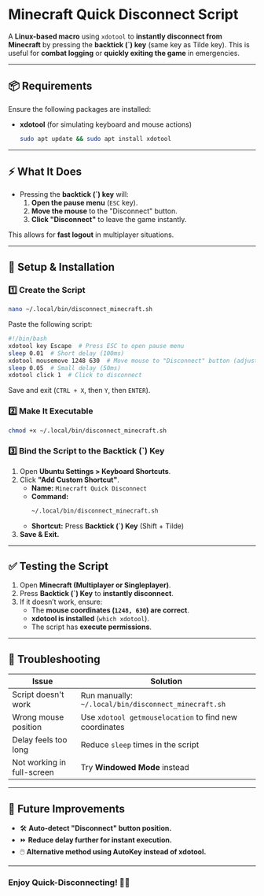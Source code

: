 # Minecraft Quick Disconnect Script

A **Linux-based macro** using `xdotool` to **instantly disconnect from Minecraft** by pressing the **backtick (`) key** (same key as Tilde key). This is useful for **combat logging** or **quickly exiting the game** in emergencies.

---

## 📦 Requirements
Ensure the following packages are installed:

- **xdotool** (for simulating keyboard and mouse actions)

  ```bash
  sudo apt update && sudo apt install xdotool
  ```
---

## ⚡ What It Does
- Pressing the **backtick (`) key** will:
  1. **Open the pause menu** (`ESC` key).
  2. **Move the mouse** to the "Disconnect" button.
  3. **Click "Disconnect"** to leave the game instantly.

This allows for **fast logout** in multiplayer situations.

---

## 🔧 Setup & Installation

### 1️⃣ **Create the Script**
  ```bash
  nano ~/.local/bin/disconnect_minecraft.sh
  ```

Paste the following script:
  ```bash
  #!/bin/bash
  xdotool key Escape  # Press ESC to open pause menu
  sleep 0.01  # Short delay (100ms)
  xdotool mousemove 1248 630  # Move mouse to "Disconnect" button (adjust if needed)
  sleep 0.05  # Small delay (50ms)
  xdotool click 1  # Click to disconnect
  ```

Save and exit (`CTRL + X`, then `Y`, then `ENTER`).

### 2️⃣ **Make It Executable**
  ```bash
  chmod +x ~/.local/bin/disconnect_minecraft.sh
  ```

### 3️⃣ **Bind the Script to the Backtick (`) Key**
1. Open **Ubuntu Settings > Keyboard Shortcuts**.
2. Click **"Add Custom Shortcut"**.
   - **Name:** `Minecraft Quick Disconnect`
   - **Command:**  
     ```bash
     ~/.local/bin/disconnect_minecraft.sh
     ```
   - **Shortcut:** Press **Backtick (`) Key** (Shift + Tilde)
3. **Save & Exit.**

---

## ✅ Testing the Script
1. Open **Minecraft (Multiplayer or Singleplayer)**.
2. Press **Backtick (`) Key** to **instantly disconnect**.
3. If it doesn’t work, ensure:
   - The **mouse coordinates (`1248, 630`) are correct**.
   - **xdotool is installed** (`which xdotool`).
   - The script has **execute permissions**.

---

## 🎯 Troubleshooting
| Issue | Solution |
|--------|----------|
| Script doesn't work | Run manually: `~/.local/bin/disconnect_minecraft.sh` |
| Wrong mouse position | Use `xdotool getmouselocation` to find new coordinates |
| Delay feels too long | Reduce `sleep` times in the script |
| Not working in full-screen | Try **Windowed Mode** instead |

---

## 🚀 Future Improvements
- 🛠 **Auto-detect "Disconnect" button position.**
- ⏩ **Reduce delay further for instant execution.**
- 🖱️ **Alternative method using AutoKey instead of xdotool.**

---

### **Enjoy Quick-Disconnecting! 🏃💨**

